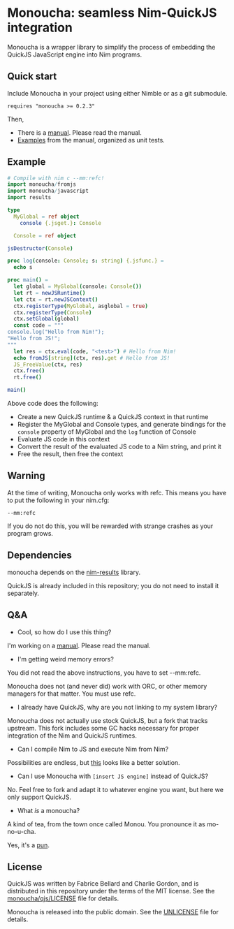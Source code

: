 # Monoucha: seamless Nim-QuickJS integration

Monoucha is a wrapper library to simplify the process of embedding the QuickJS
JavaScript engine into Nim programs.

## Quick start

Include Monoucha in your project using either Nimble or as a git submodule.

```
requires "monoucha >= 0.2.3"
```

Then,

* There is a [manual](doc/manual.md). Please read the manual.
* [Examples](test/manual.nim) from the manual, organized as unit tests.

## Example

```nim
# Compile with nim c --mm:refc!
import monoucha/fromjs
import monoucha/javascript
import results

type
  MyGlobal = ref object
    console {.jsget.}: Console

  Console = ref object

jsDestructor(Console)

proc log(console: Console; s: string) {.jsfunc.} =
  echo s

proc main() =
  let global = MyGlobal(console: Console())
  let rt = newJSRuntime()
  let ctx = rt.newJSContext()
  ctx.registerType(MyGlobal, asglobal = true)
  ctx.registerType(Console)
  ctx.setGlobal(global)
  const code = """
console.log("Hello from Nim!");
"Hello from JS!";
"""
  let res = ctx.eval(code, "<test>") # Hello from Nim!
  echo fromJS[string](ctx, res).get # Hello from JS!
  JS_FreeValue(ctx, res)
  ctx.free()
  rt.free()

main()
```

Above code does the following:

* Create a new QuickJS runtime & a QuickJS context in that runtime
* Register the MyGlobal and Console types, and generate bindings for the
  `console` property of MyGlobal and the `log` function of Console
* Evaluate JS code in this context
* Convert the result of the evaluated JS code to a Nim string, and print it
* Free the result, then free the context

## Warning

At the time of writing, Monoucha only works with refc. This means you have to
put the following in your nim.cfg:

```
--mm:refc
```

If you do not do this, you will be rewarded with strange crashes as your program
grows.

## Dependencies

monoucha depends on the [nim-results](https://github.com/arnetheduck/nim-results.git)
library.

QuickJS is already included in this repository; you do not need to install it
separately.

## Q&A

* Cool, so how do I use this thing?

I'm working on a [manual](doc/manual.md). Please read the manual.

* I'm getting weird memory errors?

You did not read the above instructions, you have to set --mm:refc.

Monoucha does not (and never did) work with ORC, or other memory managers for
that matter. You must use refc.

* I already have QuickJS, why are you not linking to my system library?

Monoucha does not actually use stock QuickJS, but a fork that tracks upstream.
This fork includes some GC hacks necessary for proper integration of the Nim and
QuickJS runtimes.

* Can I compile Nim to JS and execute Nim from Nim?

Possibilities are endless, but [this](https://peterme.net/using-nimscript-as-a-configuration-language-embedding-nimscript-pt-1.html)
looks like a better solution.

* Can I use Monoucha with `[insert JS engine]` instead of QuickJS?

No. Feel free to fork and adapt it to whatever engine you want, but here we only
support QuickJS.

* What *is* a monoucha?

A kind of tea, from the town once called Monou. You pronounce it as mo-no-u-cha.

Yes, it's a [pun](https://en.wikipedia.org/w/index.php?title=SpiderMonkey&oldid=1214134789#History).

## License

QuickJS was written by Fabrice Bellard and Charlie Gordon, and is distributed
in this repository under the terms of the MIT license. See the
[monoucha/qjs/LICENSE](monoucha/qjs/LICENSE) file for details.

Monoucha is released into the public domain. See the [UNLICENSE](UNLICENSE) file
for details.
